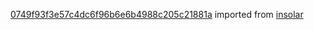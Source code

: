 [0749f93f3e57c4dc6f96b6e6b4988c205c21881a](https://github.com/insolar/insolar/commit/0749f93f3e57c4dc6f96b6e6b4988c205c21881a) imported from [insolar](https://github.com/insolar/insolar)
